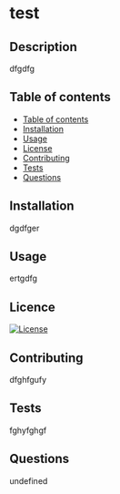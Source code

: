 
# test

## Description
dfgdfg
  
## Table of contents
- [Table of contents](#Table-of-contents)
- [Installation](#installation)
- [Usage](#usage)
- [License](#licence)
- [Contributing](#contributing)
- [Tests](#tests)
- [Questions](#questions)


## Installation
dgdfger

## Usage
ertgdfg

## Licence
[![License](https://img.shields.io/badge/License-BSD_3--Clause-blue.svg)](https://opensource.org/licenses/BSD-3-Clause)

## Contributing
dfghfgufy

## Tests
fghyfghgf

## Questions
undefined
